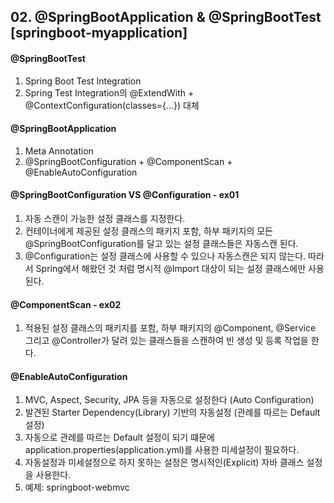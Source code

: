 ## 02. @SpringBootApplication & @SpringBootTest [springboot-myapplication]

#### @SpringBootTest
1. Spring Boot Test Integration
2. Spring Test Integration의 @ExtendWith + @ContextConfiguration(classes={...}) 대체

#### @SpringBootApplication
1. Meta Annotation
2. @SpringBootConfiguration + @ComponentScan + @EnableAutoConfiguration

#### @SpringBootConfiguration VS @Configuration - ex01
1. 자동 스캔이 가능한 설정 클래스를 지정한다.
2. 컨테이너에게 제공된 설정 클래스의 패키지 포함, 하부 패키지의 모든 @SpringBootConfiguration를 달고 있는 설정 클래스들은 자동스캔 된다.
3. @Configuration는 설정 클래스에 사용할 수 있으나 자동스캔은 되지 않는다. 따라서 Spring에서 해왔던 것 처럼 명시적 @Import 대상이 되는 설정 클래스에만 사용된다.

#### @ComponentScan - ex02
1. 적용된 설정 클래스의 패키지를 포함, 하부 패키지의 @Component, @Service 그리고 @Controller가 달려 있는 클래스들을 스캔하여 빈 생성 및 등록 작업을 한다. 

#### @EnableAutoConfiguration
1. MVC, Aspect, Security, JPA 등을 자동으로 설정한다 (Auto Configuration)
2. 발견된 Starter Dependency(Library) 기반의 자동설정 (관례를 따르는 Default 설정)
3. 자동으로 관례를 따르는 Default 설정이 되기 떄문에 application.properties(application.yml)를 사용한 미세설정이 필요하다.
4. 자동설정과 미세설정으로 하지 못하는 설정은 명시적인(Explicit) 자바 클래스 설정을 사용한다.
5. 예제: springboot-webmvc
